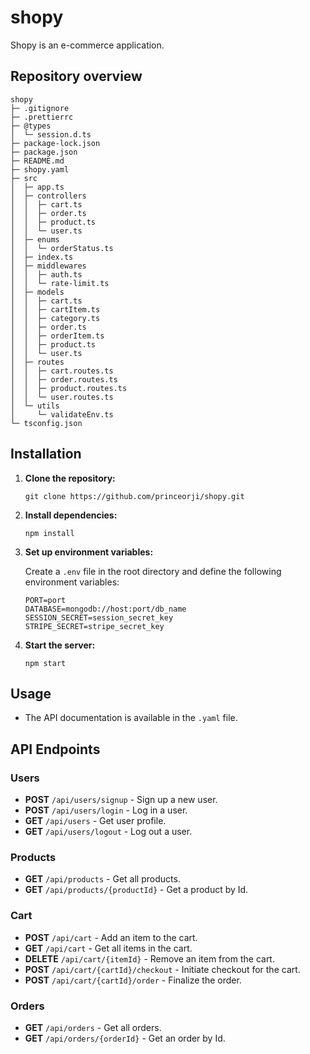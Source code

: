 # shopy

Shopy is an e-commerce application.

## Repository overview

```
shopy
├─ .gitignore
├─ .prettierrc
├─ @types
│  └─ session.d.ts
├─ package-lock.json
├─ package.json
├─ README.md
├─ shopy.yaml
├─ src
│  ├─ app.ts
│  ├─ controllers
│  │  ├─ cart.ts
│  │  ├─ order.ts
│  │  ├─ product.ts
│  │  └─ user.ts
│  ├─ enums
│  │  └─ orderStatus.ts
│  ├─ index.ts
│  ├─ middlewares
│  │  ├─ auth.ts
│  │  └─ rate-limit.ts
│  ├─ models
│  │  ├─ cart.ts
│  │  ├─ cartItem.ts
│  │  ├─ category.ts
│  │  ├─ order.ts
│  │  ├─ orderItem.ts
│  │  ├─ product.ts
│  │  └─ user.ts
│  ├─ routes
│  │  ├─ cart.routes.ts
│  │  ├─ order.routes.ts
│  │  ├─ product.routes.ts
│  │  └─ user.routes.ts
│  └─ utils
│     └─ validateEnv.ts
└─ tsconfig.json

```

## Installation

1. **Clone the repository:**

   ```
   git clone https://github.com/princeorji/shopy.git
   ```

2. **Install dependencies:**

   ```
   npm install
   ```

3. **Set up environment variables:**

   Create a `.env` file in the root directory and define the following environment variables:

   ```
   PORT=port
   DATABASE=mongodb://host:port/db_name
   SESSION_SECRET=session_secret_key
   STRIPE_SECRET=stripe_secret_key
   ```

4. **Start the server:**

   ```
   npm start
   ```

## Usage

- The API documentation is available in the `.yaml` file.

## API Endpoints

### Users

- **POST** `/api/users/signup` - Sign up a new user.
- **POST** `/api/users/login` - Log in a user.
- **GET** `/api/users` - Get user profile.
- **GET** `/api/users/logout` - Log out a user.

### Products

- **GET** `/api/products` - Get all products.
- **GET** `/api/products/{productId}` - Get a product by Id.

### Cart

- **POST** `/api/cart` - Add an item to the cart.
- **GET** `/api/cart` - Get all items in the cart.
- **DELETE** `/api/cart/{itemId}` - Remove an item from the cart.
- **POST** `/api/cart/{cartId}/checkout` - Initiate checkout for the cart.
- **POST** `/api/cart/{cartId}/order` - Finalize the order.

### Orders

- **GET** `/api/orders` - Get all orders.
- **GET** `/api/orders/{orderId}` - Get an order by Id.

<!-- ## Run tests

```bash
# unit tests
$ npm run test
``` -->
